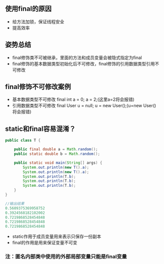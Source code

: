 ## 使用final的原因

* 给方法加锁，保证线程安全
* 提高效率

## 姿势总结

* final修饰类不可被继承，里面的方法和成员变量会被隐式指定为final
* final修饰的基本数据类型初始化后不可修改，final修饰的引用数据类型引用不可修改

## final修饰不可修改案例
  
  * 基本数据类型不可修改  final int a = 0; a = 2;(这里a=2将会报错)
  * 引用数据类型不可修改  final User u = null; u = new User();(u=new User()将会报错)
  
## static和final容易混淆？

```java
public class T {

    public final double a = Math.random();
    public static double b = Math.random();

    public static void main(String[] args) {
        System.out.println(new T().a);
        System.out.println(new T().a);
        System.out.println(T.b);
        System.out.println(T.b);
        System.out.println(T.b);
    }
}

//输出结果
0.5609375369958752
0.3924568182102002
0.7219868528454848
0.7219868528454848
0.7219868528454848
```
* static作用于成员变量用来表示只保存一份副本
* final的作用是用来保证变量不可变

### 注：匿名内部类中使用的外部局部变量只能是final变量
  
